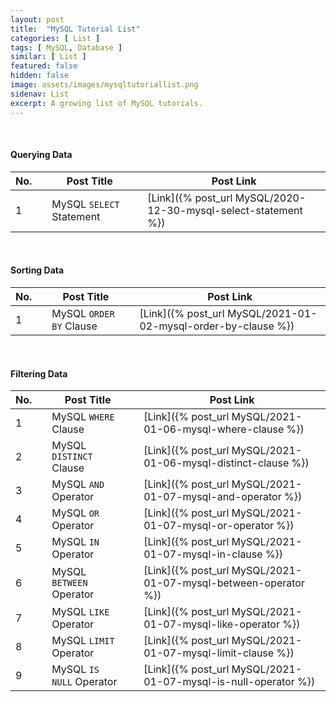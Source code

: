 ```yaml
---
layout: post
title:  "MySQL Tutorial List"
categories: [ List ]
tags: [ MySQL, Database ]
similar: [ List ]
featured: false
hidden: false
image: assets/images/mysqltutoriallist.png
sidenav: List
excerpt: A growing list of MySQL tutorials.
---
```


<br />



#### Querying Data

No. | | Post Title | | Post Link
--- | --- | --- | --- | --- 
1 | | MySQL `SELECT` Statement | | [Link]({% post_url MySQL/2020-12-30-mysql-select-statement %})

<br />

#### Sorting Data

No. | | Post Title | | Post Link
--- | --- | --- | --- | --- 
1 | | MySQL `ORDER BY` Clause | | [Link]({% post_url MySQL/2021-01-02-mysql-order-by-clause %})

<br />


#### Filtering Data

No. | | Post Title | | Post Link
--- | --- | --- | --- | --- 
1 | | MySQL `WHERE` Clause | | [Link]({% post_url MySQL/2021-01-06-mysql-where-clause %})
2 | | MySQL `DISTINCT` Clause | | [Link]({% post_url MySQL/2021-01-06-mysql-distinct-clause %})
3 | | MySQL `AND` Operator | | [Link]({% post_url MySQL/2021-01-07-mysql-and-operator %})
4 | | MySQL `OR` Operator | | [Link]({% post_url MySQL/2021-01-07-mysql-or-operator %})
5 | | MySQL `IN` Operator | | [Link]({% post_url MySQL/2021-01-07-mysql-in-clause %})
6 | | MySQL `BETWEEN` Operator | | [Link]({% post_url MySQL/2021-01-07-mysql-between-operator %})
7 | | MySQL `LIKE` Operator | | [Link]({% post_url MySQL/2021-01-07-mysql-like-operator %})
8 | | MySQL `LIMIT` Operator | | [Link]({% post_url MySQL/2021-01-07-mysql-limit-clause %})
9 | | MySQL `IS NULL` Operator | | [Link]({% post_url MySQL/2021-01-07-mysql-is-null-operator %})

<br />



